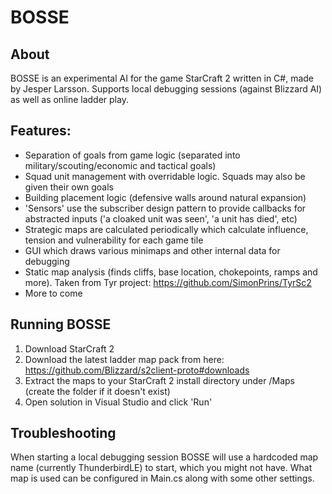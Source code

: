 # BOSSE

## About
BOSSE is an experimental AI for the game StarCraft 2 written in C#, made by Jesper Larsson.
Supports local debugging sessions (against Blizzard AI) as well as online ladder play.

## Features:
- Separation of goals from game logic (separated into military/scouting/economic and tactical goals)
- Squad unit management with overridable logic. Squads may also be given their own goals
- Building placement logic (defensive walls around natural expansion)
- 'Sensors' use the subscriber design pattern to provide callbacks for abstracted inputs ('a cloaked unit was seen', 'a unit has died', etc)
- Strategic maps are calculated periodically which calculate influence, tension and vulnerability for each game tile
- GUI which draws various minimaps and other internal data for debugging
- Static map analysis (finds cliffs, base location, chokepoints, ramps and more). Taken from Tyr project: https://github.com/SimonPrins/TyrSc2
- More to come

## Running BOSSE
1. Download StarCraft 2
2. Download the latest ladder map pack from here: https://github.com/Blizzard/s2client-proto#downloads
3. Extract the maps to your StarCraft 2 install directory under /Maps (create the folder if it doesn't exist)
4. Open solution in Visual Studio and click 'Run'

## Troubleshooting
When starting a local debugging session BOSSE will use a hardcoded map name (currently ThunderbirdLE) to start, which you might not have.
What map is used can be configured in Main.cs along with some other settings.